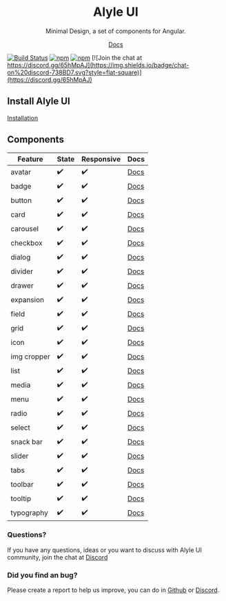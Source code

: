 <p align="center">
  <h1 align="center">Alyle UI</h1>
  <p align="center">Minimal Design, a set of components for Angular.</p>
  <p align="center"><a href="https://alyle.io">Docs</a></p>
</p>

[![Build Status](https://dev.azure.com/Alyle/Alyle%20UI/_apis/build/status/Build?branchName=master)](https://dev.azure.com/Alyle/Alyle%20UI/_build/latest?definitionId=5&branchName=master)
[![npm](https://img.shields.io/npm/v/@alyle/ui.svg?style=flat-square)](https://npmjs.com/package/@alyle/ui)
[![npm](https://img.shields.io/npm/dt/@alyle/ui.svg?style=flat-square)](https://npmjs.com/package/@alyle/ui)
[![Join the chat at https://discord.gg/65hMpAJ](https://img.shields.io/badge/chat-on%20discord-738BD7.svg?style=flat-square)](https://discord.gg/65hMpAJ)

## Install Alyle UI

[Installation](https://alyle.io/getting-started/installation)

## Components

|Feature|State|Responsive|Docs|
|----|-----|----------|----|
|avatar|✔️|✔️|[Docs](https://alyle.io/components/avatar)|
|badge|✔️|✔️|[Docs](https://alyle.io/components/badge)|
|button|✔️|✔️|[Docs](https://alyle.io/components/button)|
|card|✔️|✔️|[Docs](https://alyle.io/components/card)|
|carousel|✔️|✔️|[Docs](https://alyle.io/components/carousel)|
|checkbox|✔️|✔️|[Docs](https://alyle.io/components/checkbox)|
|dialog|✔️|✔️|[Docs](https://alyle.io/components/dialog)|
|divider|✔️|✔️|[Docs](https://alyle.io/components/divider)|
|drawer|✔️|✔️|[Docs](https://alyle.io/components/drawer)|
|expansion|✔️|✔️|[Docs](https://alyle.io/components/expansion)|
|field|✔️|✔️|[Docs](https://alyle.io/components/field)|
|grid|✔️|✔️|[Docs](https://alyle.io/components/grid)|
|icon|✔️|✔️|[Docs](https://alyle.io/components/icon)|
|img cropper|✔️|✔️|[Docs](https://alyle.io/components/image-cropper)|
|list|✔️|✔️|[Docs](https://alyle.io/components/list)|
|media|✔️|✔️|[Docs](https://alyle.io/components/responsive)|
|menu|✔️|✔️|[Docs](https://alyle.io/components/menu)|
|radio|✔️|✔️|[Docs](https://alyle.io/components/radio)|
|select|✔️|✔️|[Docs](https://alyle.io/components/select)|
|snack bar|✔️|✔️|[Docs](https://alyle.io/components/snack-bar)|
|slider|✔️|✔️|[Docs](https://alyle.io/components/slider)|
|tabs|✔️|✔️|[Docs](https://alyle.io/components/tabs)|
|toolbar|✔️|✔️|[Docs](https://alyle.io/components/toolbar)|
|tooltip|✔️|✔️|[Docs](https://alyle.io/components/tooltip)|
|typography|✔️|✔️|[Docs](https://alyle.io/components/typography)|

### Questions?

If you have any questions, ideas or you want to discuss with Alyle UI community, join the chat at [Discord](https://discord.gg/65hMpAJ)

### Did you find an bug?

Please create a report to help us improve, you can do in [Github](https://github.com/A-l-y-l-e/Alyle-UI/issues/new/choose) or [Discord](https://discord.gg/65hMpAJ)</a>.
